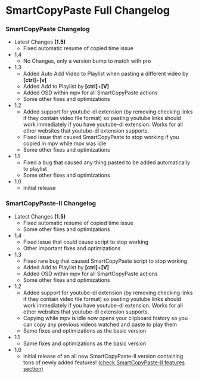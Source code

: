 # SmartCopyPaste Full Changelog
### SmartCopyPaste Changelog
- Latest Changes **(1.5)**
	- Fixed automatic resume of copied time issue
- 1.4
	- No Changes, only a version bump to match with pro
- 1.3
	- Added Auto Add Video to Playlist when pasting a different video by  **[ctrl]**+**[v]**
	- Added Add to Playlist by **[ctrl]**+**[V]**
	- Added OSD within mpv for all SmartCopyPaste actions
	- Some other fixes and optimizations
- 1.2
	- Added support for youtube-dl extension (by removing checking links if they contain video file format) so pasting youtube links should work immediately if you have youtube-dl extension. Works for all other websites that youtube-dl extension supports.
	- Fixed issue that caused SmartCopyPaste to stop working if you copied in mpv while mpv was idle
	- Some other fixes and optimizations
- 1.1
	- Fixed a bug that caused any thing pasted to be added automatically to playlist
	- Some other fixes and optimizations
- 1.0
	- Initial release
### SmartCopyPaste-II Changelog
- Latest Changes **(1.5)**
	- Fixed automatic resume of copied time issue
	- Some other fixes and optimizations
- 1.4
	- Fixed issue that could cause script to stop working
	- Other important fixes and optimizations
- 1.3
	- Fixed rare bug that caused SmartCopyPaste script to stop working
	- Added Add to Playlist by **[ctrl]**+**[V]**
	- Added OSD within mpv for all SmartCopyPaste actions
	- Some other fixes and optimizations
- 1.2
	- Added support for youtube-dl extension (by removing checking links if they contain video file format) so pasting youtube links should work immediately if you have youtube-dl extension. Works for all other websites that youtube-dl extension supports.
	- Copying while mpv is idle now opens your clipboard history so you can copy any previous videos watched and paste to play them
	- Same fixes and optimizations as the basic version
- 1.1
	- Same fixes and optimizations as the basic version
- 1.0
	- Initial release of an all new SmartCopyPaste-II version containing tons of newly added features! [(check SmartCopyPaste-II features section)](https://github.com/Eisa01/mpv-scripts#SmartCopyPaste-II-ONLY-Features)
